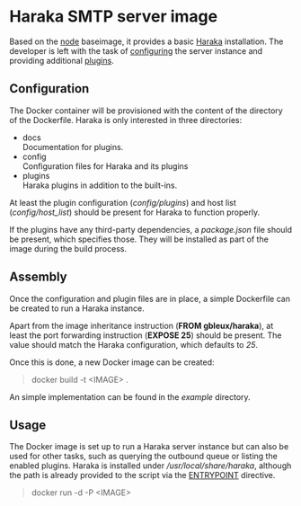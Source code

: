 # Haraka SMTP server image

Based on the [node] baseimage, it provides a basic [Haraka] installation.
The developer is left with the task of [configuring] the server instance
and providing additional [plugins].

[node]: asdas (NodeJS Docker Image)
[Haraka]: http://haraka.github.io (Haraka SMTP Homepage)
[configuring]: http://haraka.github.io/manual/tutorials/SettingUpOutbound.html (Configuring Haraka)
[plugins]: http://haraka.github.io/manual/Tutorial.html (Writing Haraka Plugins)

## Configuration

The Docker container will be provisioned with the content of the directory
of the Dockerfile. Haraka is only interested in three directories:

* docs  
  Documentation for plugins.
* config  
  Configuration files for Haraka and its plugins
* plugins  
  Haraka plugins in addition to the built-ins.

At least the plugin configuration (*config/plugins*) and host list 
(*config/host_list*) should be present for Haraka to function properly.

If the plugins have any third-party dependencies, a *package.json* file
should be present, which specifies those. They will be installed as part
of the image during the build process.

## Assembly

Once the configuration and plugin files are in place, a simple
Dockerfile can be created to run a Haraka instance.

Apart from the image inheritance instruction (**FROM gbleux/haraka**),
at least the port forwarding instruction (**EXPOSE 25**) should be present.
The value should match the Haraka configuration, which defaults to *25*.

Once this is done, a new Docker image can be created:

> docker build -t \<IMAGE\> .

An simple implementation can be found in the _example_ directory.

## Usage

The Docker image is set up to run a Haraka server instance but can also
be used for other tasks, such as querying the outbound queue or listing
the enabled plugins. Haraka is installed under */usr/local/share/haraka*,
although the path is already provided to the script via the [ENTRYPOINT]
directive.

>docker run -d -P \<IMAGE\>

[ENTRYPOINT]: http://docs.docker.com/reference/builder/#entrypoint